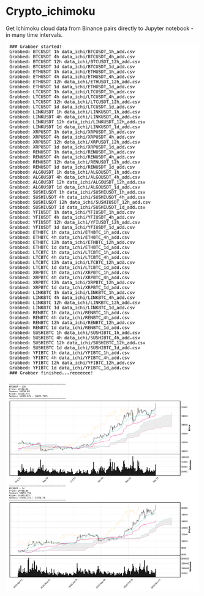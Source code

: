 # Crypto_ichimoku
 Get Ichimoku cloud data from Binance pairs directly to Jupyter notebook - in many time intervals.


 ![Data api grab](doc/grab.png)
 ![Ichimoku plot example](doc/figure.png)


